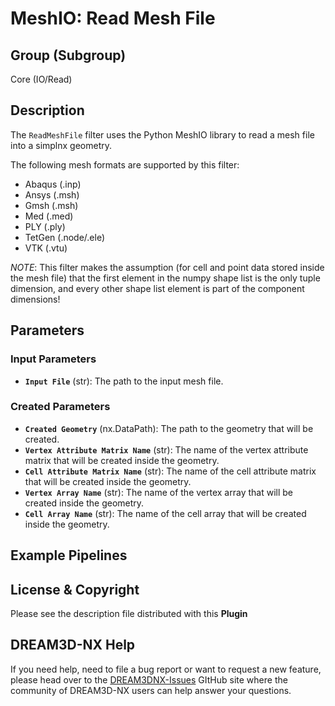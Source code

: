# MeshIO: Read Mesh File

## Group (Subgroup)
Core (IO/Read)

## Description
The `ReadMeshFile` filter uses the Python MeshIO library to read a mesh file into a simplnx geometry.

The following mesh formats are supported by this filter:
+ Abaqus (.inp)
+ Ansys (.msh)
+ Gmsh (.msh)
+ Med (.med)
+ PLY (.ply)
+ TetGen (.node/.ele)
+ VTK (.vtu)

*NOTE*: This filter makes the assumption (for cell and point data stored inside the mesh file) that the first element in the numpy shape list is the only tuple dimension, and every other shape list element is part of the component dimensions!

## Parameters

### Input Parameters
- **`Input File`** (str): The path to the input mesh file.

### Created Parameters
- **`Created Geometry`** (nx.DataPath): The path to the geometry that will be created.
- **`Vertex Attribute Matrix Name`** (str): The name of the vertex attribute matrix that will be created inside the geometry.
- **`Cell Attribute Matrix Name`** (str): The name of the cell attribute matrix that will be created inside the geometry.
- **`Vertex Array Name`** (str): The name of the vertex array that will be created inside the geometry.
- **`Cell Array Name`** (str): The name of the cell array that will be created inside the geometry.

## Example Pipelines

## License & Copyright

Please see the description file distributed with this **Plugin**

## DREAM3D-NX Help

If you need help, need to file a bug report or want to request a new feature, please head over to the [DREAM3DNX-Issues](https://github.com/BlueQuartzSoftware/DREAM3DNX-Issues) GItHub site where the community of DREAM3D-NX users can help answer your questions.
